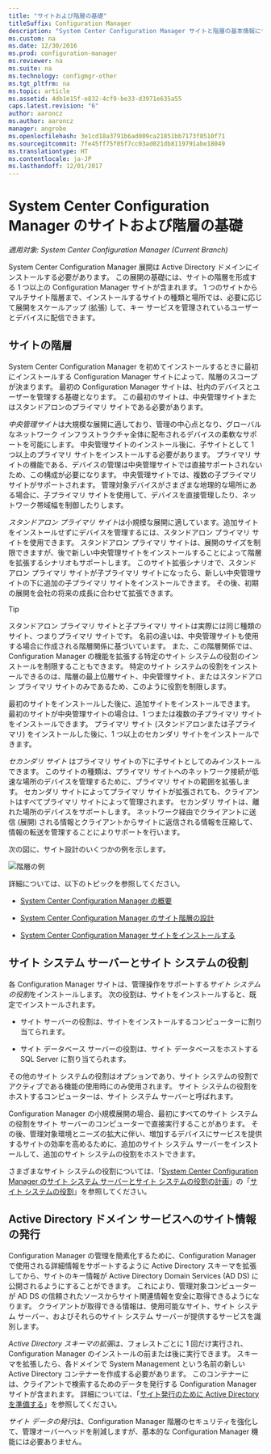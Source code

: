 ```yaml
---
title: "サイトおよび階層の基礎"
titleSuffix: Configuration Manager
description: "System Center Configuration Manager サイトと階層の基本情報について説明します。"
ms.custom: na
ms.date: 12/30/2016
ms.prod: configuration-manager
ms.reviewer: na
ms.suite: na
ms.technology: configmgr-other
ms.tgt_pltfrm: na
ms.topic: article
ms.assetid: 4db1e15f-e832-4cf9-be33-d3971e635a55
caps.latest.revision: "6"
author: aaroncz
ms.author: aaroncz
manager: angrobe
ms.openlocfilehash: 3e1cd18a3791b6ad009ca21851bb7173f8510f71
ms.sourcegitcommit: 7fe45ff75f05f7cc03ad021db8119791abe18049
ms.translationtype: HT
ms.contentlocale: ja-JP
ms.lasthandoff: 12/01/2017
---
```

# <a name="fundamentals-of-sites-and-hierarchies-for-system-center-configuration-manager"></a>System Center Configuration Manager のサイトおよび階層の基礎

*適用対象: System Center Configuration Manager (Current Branch)*

System Center Configuration Manager 展開は Active Directory ドメインにインストールする必要があります。 この展開の基礎には、サイトの階層を形成する 1 つ以上の Configuration Manager サイトが含まれます。 1 つのサイトからマルチサイト階層まで、インストールするサイトの種類と場所では、必要に応じて展開をスケールアップ (拡張) して、キー サービスを管理されているユーザーとデバイスに配信できます。

## <a name="hierarchies-of-sites"></a>サイトの階層
System Center Configuration Manager を初めてインストールするときに最初にインストールする Configuration Manager サイトによって、階層のスコープが決まります。 最初の Configuration Manager サイトは、社内のデバイスとユーザーを管理する基礎となります。 この最初のサイトは、中央管理サイトまたはスタンドアロンのプライマリ サイトである必要があります。  

 *中央管理サイト*は大規模な展開に適しており、管理の中心点となり、グローバルなネットワーク インフラストラクチャ全体に配布されるデバイスの柔軟なサポートを可能にします。 中央管理サイトのインストール後に、子サイトとして 1 つ以上のプライマリ サイトをインストールする必要があります。 プライマリ サイトの機能である、デバイスの管理は中央管理サイトでは直接サポートされないため、この構成が必要になります。 中央管理サイトでは、複数の子プライマリ サイトがサポートされます。 管理対象デバイスがさまざまな地理的な場所にある場合に、子プライマリ サイトを使用して、デバイスを直接管理したり、ネットワーク帯域幅を制御したりします。  

 *スタンドアロン プライマリ サイト*は小規模な展開に適しています。追加サイトをインストールせずにデバイスを管理するには、スタンドアロン プライマリ サイトを使用できます。 スタンドアロン プライマリ サイトは、展開のサイズを制限できますが、後で新しい中央管理サイトをインストールすることによって階層を拡張するシナリオもサポートします。 このサイト拡張シナリオで、スタンドアロン プライマリ サイトが子プライマリ サイトになったら、新しい中央管理サイトの下に追加の子プライマリ サイトをインストールできます。 その後、初期の展開を会社の将来の成長に合わせて拡張できます。  

> [!TIP]  
>  スタンドアロン プライマリ サイトと子プライマリ サイトは実際には同じ種類のサイト、つまりプライマリ サイトです。 名前の違いは、中央管理サイトも使用する場合に作成される階層関係に基づいています。 また、この階層関係では、Configuration Manager の機能を拡張する特定のサイト システムの役割のインストールを制限することもできます。 特定のサイト システムの役割をインストールできるのは、階層の最上位層サイト、中央管理サイト、またはスタンドアロン プライマリ サイトのみであるため、このように役割を制限します。  

 最初のサイトをインストールした後に、追加サイトをインストールできます。 最初のサイトが中央管理サイトの場合は、1 つまたは複数の子プライマリ サイトをインストールできます。 プライマリ サイト (スタンドアロンまたは子プライマリ) をインストールした後に、1 つ以上のセカンダリ サイトをインストールできます。  

 *セカンダリ サイト* はプライマリ サイトの下に子サイトとしてのみインストールできます。 このサイトの種類は、プライマリ サイトへのネットワーク接続が低速な場所のデバイスを管理するために、プライマリ サイトの範囲を拡張します。 セカンダリ サイトによってプライマリ サイトが拡張されても、クライアントはすべてプライマリ サイトによって管理されます。 セカンダリ サイトは、離れた場所のデバイスをサポートします。 ネットワーク経由でクライアントに送信 (展開) される情報とクライアントからサイトに返信される情報を圧縮して、情報の転送を管理することによりサポートを行います。  

 次の図に、サイト設計のいくつかの例を示します。  

 ![階層の例](media/Hierarchy_examples.png)  

 詳細については、以下のトピックを参照してください。  

-   [System Center Configuration Manager の概要](../../core/understand/introduction.md)  

-   [System Center Configuration Manager のサイト階層の設計](../../core/plan-design/hierarchy/design-a-hierarchy-of-sites.md)  

-   [System Center Configuration Manager サイトをインストールする](/sccm/core/servers/deploy/install/installing-sites)  

## <a name="site-system-servers-and-site-system-roles"></a>サイト システム サーバーとサイト システムの役割  
 各 Configuration Manager サイトは、管理操作をサポートする*サイト システムの役割*をインストールします。 次の役割は、サイトをインストールすると、既定でインストールされます。

-   サイト サーバーの役割は、サイトをインストールするコンピューターに割り当てられます。

-   サイト データベース サーバーの役割は、サイト データベースをホストする SQL Server に割り当てられます。

その他のサイト システムの役割はオプションであり、サイト システムの役割でアクティブである機能の使用時にのみ使用されます。 サイト システムの役割をホストするコンピューターは、サイト システム サーバーと呼ばれます。  

 Configuration Manager の小規模展開の場合、最初にすべてのサイト システムの役割をサイト サーバーのコンピューターで直接実行することがあります。 その後、管理対象環境とニーズの拡大に伴い、増加するデバイスにサービスを提供するサイトの効率を高めるために、追加のサイト システム サーバーをインストールして、追加のサイト システムの役割をホストできます。  

 さまざまなサイト システムの役割については、「[System Center Configuration Manager のサイト システム サーバーとサイト システムの役割の計画](../../core/plan-design/hierarchy/plan-for-site-system-servers-and-site-system-roles.md)」の「[サイト システムの役割](../../core/plan-design/hierarchy/plan-for-site-system-servers-and-site-system-roles.md#bkmk_planroles)」を参照してください。

## <a name="publishing-site-information-to-active-directory-domain-services"></a>Active Directory ドメイン サービスへのサイト情報の発行  
 Configuration Manager の管理を簡素化するために、Configuration Manager で使用される詳細情報をサポートするように Active Directory スキーマを拡張してから、サイトのキー情報が Active Directory Domain Services (AD DS) に公開されるようにすることができます。 これにより、管理対象コンピューターが AD DS の信頼されたソースからサイト関連情報を安全に取得できるようになります。 クライアントが取得できる情報は、使用可能なサイト、サイト システム サーバー、およびそれらのサイト システム サーバーが提供するサービスを識別します。  

 *Active Directory スキーマの拡張*は、フォレストごとに 1 回だけ実行され、Configuration Manager のインストールの前または後に実行できます。   スキーマを拡張したら、各ドメインで System Management という名前の新しい Active Directory コンテナーを作成する必要があります。 このコンテナーには、クライアントで検索するためのデータを発行する Configuration Manager サイトが含まれます。 詳細については、「[サイト発行のために Active Directory を準備する](../../core/plan-design/network/extend-the-active-directory-schema.md)」を参照してください。  

 *サイト データの発行*は、Configuration Manager 階層のセキュリティを強化して、管理オーバーヘッドを削減しますが、基本的な Configuration Manager 機能には必要ありません。  
